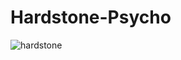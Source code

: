 # Hardstone-Psycho
![hardstone](https://github.com/user-attachments/assets/8d8d734e-29ef-4cca-8bf8-2cbdad949d9a)
